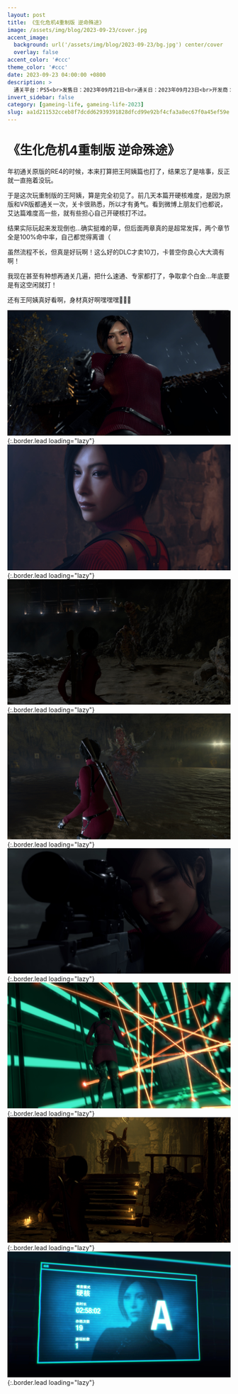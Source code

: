 ```yaml
---
layout: post
title: 《生化危机4重制版 逆命殊途》
image: /assets/img/blog/2023-09-23/cover.jpg
accent_image: 
  background: url('/assets/img/blog/2023-09-23/bg.jpg') center/cover
  overlay: false
accent_color: '#ccc'
theme_color: '#ccc'
date: 2023-09-23 04:00:00 +0800
description: >
  通关平台：PS5<br>发售日：2023年09月21日<br>通关日：2023年09月23日<br>开发商：Capcom<br>发行商：Capcom
invert_sidebar: false
category: [gameing-life, gameing-life-2023]
slug: aa1d211532cceb8f7dcdd62939391828dfcd99e92bf4cfa3a8ec67f0a45ef59e
---
```


# 《生化危机4重制版 逆命殊途》

年初通关原版的RE4的时候，本来打算把王阿姨篇也打了，结果忘了是啥事，反正就一直拖着没玩。

于是这次玩重制版的王阿姨，算是完全初见了。前几天本篇开硬核难度，是因为原版和VR版都通关一次，关卡很熟悉，所以才有勇气。看到微博上朋友们也都说，艾达篇难度高一些，就有些担心自己开硬核打不过。

结果实际玩起来发现倒也...确实挺难的草，但后面两章真的是超常发挥，两个章节全是100%命中率，自己都觉得离谱（

虽然流程不长，但真是好玩啊！这么好的DLC才卖10刀，卡普空你良心大大滴有啊！

我现在甚至有种想再通关几遍，把什么速通、专家都打了，争取拿个白金...年底要是有这空闲就打！

还有王阿姨真好看啊，身材真好啊嘿嘿嘿🤤🤤🤤

![](/assets/img/blog/2023-09-23/1.jpg){:.border.lead loading="lazy"}
![](/assets/img/blog/2023-09-23/2.jpg){:.border.lead loading="lazy"}
![](/assets/img/blog/2023-09-23/3.jpg){:.border.lead loading="lazy"}
![](/assets/img/blog/2023-09-23/4.jpg){:.border.lead loading="lazy"}
![](/assets/img/blog/2023-09-23/5.jpg){:.border.lead loading="lazy"}
![](/assets/img/blog/2023-09-23/6.jpg){:.border.lead loading="lazy"}
![](/assets/img/blog/2023-09-23/7.jpg){:.border.lead loading="lazy"}
![](/assets/img/blog/2023-09-23/8.jpg){:.border.lead loading="lazy"}